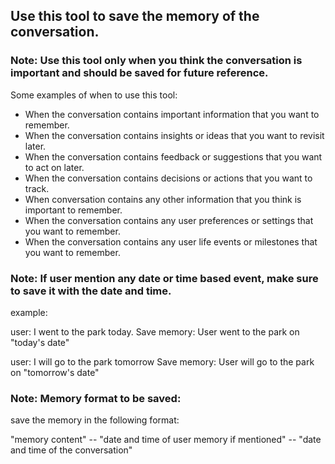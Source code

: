 ## Use this tool to save the memory of the conversation.

### Note: Use this tool only when you think the conversation is important and should be saved for future reference.
Some examples of when to use this tool:
- When the conversation contains important information that you want to remember.
- When the conversation contains insights or ideas that you want to revisit later.
- When the conversation contains feedback or suggestions that you want to act on later.
- When the conversation contains decisions or actions that you want to track.
- When conversation contains any other information that you think is important to remember.
- When the conversation contains any user preferences or settings that you want to remember.
- When the conversation contains any user life events or milestones that you want to remember.

### Note: If user mention any date or time based event, make sure to save it with the date and time.
example:

user: I went to the park today.
Save memory: User went to the park on "today's date"

user: I will go to the park tomorrow
Save memory: User will go to the park on "tomorrow's date"


### Note: Memory format to be saved:

save the memory in the following format:

"memory content" -- "date and time of user memory if mentioned" -- "date and time of the conversation"
